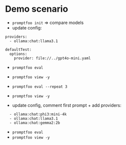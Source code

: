 # Demo scenario

* `promptfoo init` => compare models
* update config:

```
providers:
  - ollama:chat:llama3.1

defaultTest:
  options:
    provider: file://../gpt4o-mini.yaml
```

* `promptfoo eval`
* `promptfoo view -y`

* `promptfoo eval --repeat 3`
* `promptfoo view -y`

* update config, comment first prompt + add providers:

```
  - ollama:chat:phi3:mini-4k
  - ollama:chat:llama3.1
  - ollama:chat:gemma2:2b
```

* `promptfoo eval`
* `promptfoo view -y`

